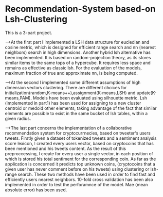 # Recommendation-System based-on Lsh-Clustering

This is a 3-part project.

-->At the first part I implemented a LSH data structure for eucledian and cosine metric, which is designed for 
efficient range search and nn (nearest neighbors) search in high dimensions. Another hybrid lsh alternative has been implemented. It is based on random-projection theory, as its stores similar items to the same tops of a hypercube. It requires
less space and remains as effective as classic lsh. For the evaluation of the models, maximum fraction of true and
approximate nn, is being computed.

-->At the second Ι implemented some different assumptions of high dimension vectors clustering. There are different choices
for initialization(random,K-means++),assignment(K-means,LSH) and update(K-means,PAM). Models have been evaluated using
silhouette metric. Lsh (implemented in part1) has been used for assigning to a new cluster centroid or medoid other elements,
taking advantage of the fact that similar elements are possible to exist in the same bucket of lsh tables, within a given radius.

-->The last part concerns the implementation of a collaborative recommendation system for cryptocurrnecies, based on
tweeter's users tweets. Firstly given a dataset of tokenized tweets and a sentiment analysis score lexicon, Ι  created 
every users vector, based on cryptocoins that has been mentioned and his tweets content. As the result of this preproccessing, I create for every user a single vector, in each position of which is stored his total sentiment for the corresponding coin. As far as the application is concerned it predicts top unknown coins, (cryptocoins that a given user has never comment before on his tweets) using clustering or lsh-range search. These two methods have been used in order to find fast and efficiently users nearest neighbors. 10-fold cross validation has been also implemented in order to test the perforamnce of the model. Mae 
(mean absolute error) has been used.

